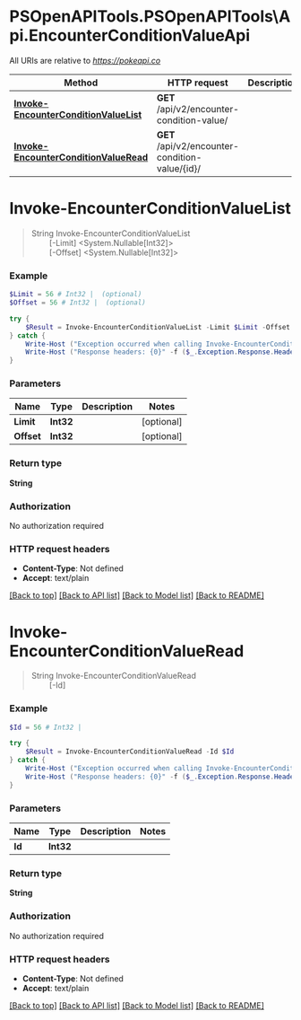 # PSOpenAPITools.PSOpenAPITools\Api.EncounterConditionValueApi

All URIs are relative to *https://pokeapi.co*

Method | HTTP request | Description
------------- | ------------- | -------------
[**Invoke-EncounterConditionValueList**](EncounterConditionValueApi.md#Invoke-EncounterConditionValueList) | **GET** /api/v2/encounter-condition-value/ | 
[**Invoke-EncounterConditionValueRead**](EncounterConditionValueApi.md#Invoke-EncounterConditionValueRead) | **GET** /api/v2/encounter-condition-value/{id}/ | 


<a id="Invoke-EncounterConditionValueList"></a>
# **Invoke-EncounterConditionValueList**
> String Invoke-EncounterConditionValueList<br>
> &nbsp;&nbsp;&nbsp;&nbsp;&nbsp;&nbsp;&nbsp;&nbsp;[-Limit] <System.Nullable[Int32]><br>
> &nbsp;&nbsp;&nbsp;&nbsp;&nbsp;&nbsp;&nbsp;&nbsp;[-Offset] <System.Nullable[Int32]><br>



### Example
```powershell
$Limit = 56 # Int32 |  (optional)
$Offset = 56 # Int32 |  (optional)

try {
    $Result = Invoke-EncounterConditionValueList -Limit $Limit -Offset $Offset
} catch {
    Write-Host ("Exception occurred when calling Invoke-EncounterConditionValueList: {0}" -f ($_.ErrorDetails | ConvertFrom-Json))
    Write-Host ("Response headers: {0}" -f ($_.Exception.Response.Headers | ConvertTo-Json))
}
```

### Parameters

Name | Type | Description  | Notes
------------- | ------------- | ------------- | -------------
 **Limit** | **Int32**|  | [optional] 
 **Offset** | **Int32**|  | [optional] 

### Return type

**String**

### Authorization

No authorization required

### HTTP request headers

 - **Content-Type**: Not defined
 - **Accept**: text/plain

[[Back to top]](#) [[Back to API list]](../README.md#documentation-for-api-endpoints) [[Back to Model list]](../README.md#documentation-for-models) [[Back to README]](../README.md)

<a id="Invoke-EncounterConditionValueRead"></a>
# **Invoke-EncounterConditionValueRead**
> String Invoke-EncounterConditionValueRead<br>
> &nbsp;&nbsp;&nbsp;&nbsp;&nbsp;&nbsp;&nbsp;&nbsp;[-Id] <Int32><br>



### Example
```powershell
$Id = 56 # Int32 | 

try {
    $Result = Invoke-EncounterConditionValueRead -Id $Id
} catch {
    Write-Host ("Exception occurred when calling Invoke-EncounterConditionValueRead: {0}" -f ($_.ErrorDetails | ConvertFrom-Json))
    Write-Host ("Response headers: {0}" -f ($_.Exception.Response.Headers | ConvertTo-Json))
}
```

### Parameters

Name | Type | Description  | Notes
------------- | ------------- | ------------- | -------------
 **Id** | **Int32**|  | 

### Return type

**String**

### Authorization

No authorization required

### HTTP request headers

 - **Content-Type**: Not defined
 - **Accept**: text/plain

[[Back to top]](#) [[Back to API list]](../README.md#documentation-for-api-endpoints) [[Back to Model list]](../README.md#documentation-for-models) [[Back to README]](../README.md)

